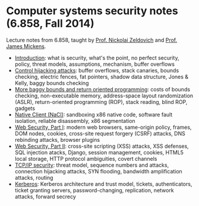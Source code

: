 Computer systems security notes (6.858, Fall 2014)
==================================================

Lecture notes from 6.858, taught by [Prof. Nickolai Zeldovich](http://people.csail.mit.edu/nickolai/) and [Prof. James Mickens](http://research.microsoft.com/en-us/people/mickens/).

 * [Introduction](l01-intro.html): what is security, what's the point, no perfect security, policy, threat models, assumptions, mechanism, buffer overflows
 * [Control hijacking attacks](l02-baggy.html): buffer overflows, stack canaries, bounds checking, electric fences, fat pointers, shadow data structure, Jones & Kelly, baggy bounds checking
 * [More baggy bounds and return oriented programming](l03-brop.html): costs of bounds checking, non-executable memory, address-space layout randomization (ASLR), return-oriented programming (ROP), stack reading, blind ROP, gadgets
 * [Native Client (NaCl)](l07-nacl.html): sandboxing x86 native code, software fault isolation, reliable disassembly, x86 segmentation
 * [Web Security, Part I](l08-web-security.html): modern web browsers, same-origin policy, frames, DOM nodes, cookies, cross-site request forgery (CSRF) attacks, DNS rebinding attacks, browser plugins
 * [Web Security, Part II](l09-web-defenses.html): cross-site scripting (XSS) attacks, XSS defenses, SQL injection atacks, Django, session management, cookies, HTML5 local storage, HTTP protocol ambiguities, covert channels
 * [TCP/IP security](l12-tcpip.html): threat model, sequence numbers and attacks, connection hijacking attacks, SYN flooding, bandwidth amplification attacks, routing
 * [Kerberos](l13-kerberos.html): Kerberos architecture and trust model, tickets, authenticators, ticket granting servers, password-changing, replication, network attacks, forward secrecy
